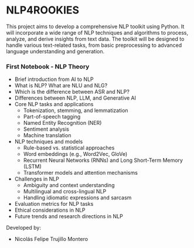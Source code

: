 # NLP4ROOKIES
This project aims to develop a comprehensive NLP toolkit using Python. It will incorporate a wide range of NLP techniques and algorithms to process, analyze, and derive insights from text data. The toolkit will be designed to handle various text-related tasks, from basic preprocessing to advanced language understanding and generation.

### First Notebook - NLP Theory

* Brief introduction from AI to NLP
* What is NLP? What are NLU and NLG?
* Which is the difference between ASR and NLP?
* Differences between NLP, LLM, and Generative AI
* Core NLP tasks and applications
  - Tokenization, stemming, and lemmatization
  - Part-of-speech tagging
  - Named Entity Recognition (NER)
  - Sentiment analysis 
  - Machine translation
* NLP techniques and models
  - Rule-based vs. statistical approaches
  - Word embeddings (e.g., Word2Vec, GloVe)
  - Recurrent Neural Networks (RNNs) and Long Short-Term Memory (LSTM)
  - Transformer models and attention mechanisms
* Challenges in NLP
  - Ambiguity and context understanding
  - Multilingual and cross-lingual NLP
  - Handling idiomatic expressions and sarcasm
* Evaluation metrics for NLP tasks
* Ethical considerations in NLP
* Future trends and research directions in NLP


Developed by:
- Nicolás Felipe Trujillo Montero